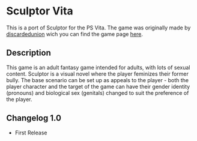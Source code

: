 # Sculptor Vita
This is a port of Sculptor for the PS Vita.
The game was originally made by [discardedunion](https://discardedunion.itch.io/) wich you can find the game page [here](https://discardedunion.itch.io/sculptor).

## Description
This game is an adult fantasy game intended for adults, with lots of sexual content.
Sculptor is a visual novel where the player feminizes their former bully.
The base scenario can be set up as appeals to the player - both the player character and the target of the game can have their gender identity (pronouns) and biological sex (genitals) changed to suit the preference of the player.

## Changelog 1.0

* First Release
